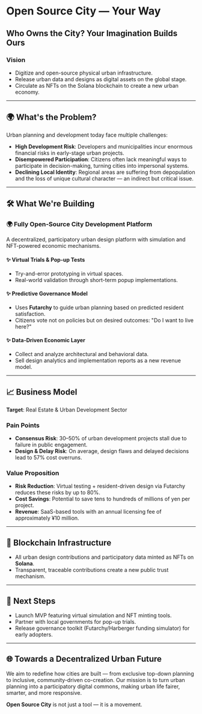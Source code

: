 # Open Source City — Your Way

## Who Owns the City? Your Imagination Builds Ours

### Vision
- Digitize and open-source physical urban infrastructure.
- Release urban data and designs as digital assets on the global stage.
- Circulate as NFTs on the Solana blockchain to create a new urban economy.

---

## 🌍 What's the Problem?

Urban planning and development today face multiple challenges:

- **High Development Risk**: Developers and municipalities incur enormous financial risks in early-stage urban projects.
- **Disempowered Participation**: Citizens often lack meaningful ways to participate in decision-making, turning cities into impersonal systems.
- **Declining Local Identity**: Regional areas are suffering from depopulation and the loss of unique cultural character — an indirect but critical issue.

---

## 🛠️ What We're Building

### 🌍 Fully Open-Source City Development Platform

A decentralized, participatory urban design platform with simulation and NFT-powered economic mechanisms.

#### ✨ Virtual Trials & Pop-up Tests
- Try-and-error prototyping in virtual spaces.
- Real-world validation through short-term popup implementations.

#### ✨ Predictive Governance Model
- Uses **Futarchy**  to guide urban planning based on predicted resident satisfaction.
- Citizens vote not on policies but on desired outcomes: "Do I want to live here?"

#### ✨ Data-Driven Economic Layer
- Collect and analyze architectural and behavioral data.
- Sell design analytics and implementation reports as a new revenue model.

---

## 📈 Business Model

**Target**: Real Estate & Urban Development Sector

### Pain Points
- **Consensus Risk**: 30–50% of urban development projects stall due to failure in public engagement.
- **Design & Delay Risk**: On average, design flaws and delayed decisions lead to 57% cost overruns.

### Value Proposition
- **Risk Reduction**: Virtual testing + resident-driven design via Futarchy reduces these risks by up to 80%.
- **Cost Savings**: Potential to save tens to hundreds of millions of yen per project.
- **Revenue**: SaaS-based tools with an annual licensing fee of approximately ¥10 million.

---

## 🔗 Blockchain Infrastructure

- All urban design contributions and participatory data minted as NFTs on **Solana**.
- Transparent, traceable contributions create a new public trust mechanism.

---

## 🌱 Next Steps

- Launch MVP featuring virtual simulation and NFT minting tools.
- Partner with local governments for pop-up trials.
- Release governance toolkit (Futarchy/Harberger funding simulator) for early adopters.

---

## 🌐 Towards a Decentralized Urban Future

We aim to redefine how cities are built — from exclusive top-down planning to inclusive, community-driven co-creation. Our mission is to turn urban planning into a participatory digital commons, making urban life fairer, smarter, and more responsive.

**Open Source City** is not just a tool — it is a movement.

